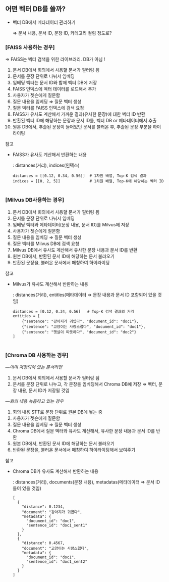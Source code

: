 ## 어떤 벡터 DB를 쓸까?

- 벡터 DB에서 메타데이터 관리하기
    
    ⇒ 문서 내용, 문서 ID, 문장 ID, 카테고리 컬럼 정도로?
    

### **[FAISS 사용하는 경우]**

⇒ FAISS는 벡터 검색을 위한 라이브러리. DB가 아님 !

1. 문서 DB에서 회의에서 사용할 문서가 필터링 됨
2. 문서를 문장 단위로 나눠서 임베딩
3. 임베딩 벡터는 문서 ID와 함께 벡터 DB에 저장
4. FAISS 인덱스에 벡터 데이터를 로드해서 추가
5. 사용자가 젯슨에게 질문함
6. 질문 내용을 임베딩 ⇒ 질문 벡터 생성
7. 질문 벡터를 FAISS 인덱스에 검색 요청
8. FAISS가 유사도 계산해서 가까운 결과(유사한 문장)에 대한 벡터 ID 반환
9. 반환된 벡터 ID에 해당하는 문장과 문서 ID를, 벡터 DB or 메타데이터에서 추출
10. 원본 DB에서, 추출된 문장이 들어있던 문서를 불러온 후, 추출된 문장 부분을 하이라이팅

참고

- FAISS가 유사도 계산해서 반환하는 내용
    
    : distances(거리), indices(인덱스)
    
    ```
    distances = [[0.12, 0.34, 0.56]]  # 1차원 배열, Top-K 검색 결과
    indices = [[0, 2, 5]]             # 1차원 배열, Top-K에 해당하는 벡터 ID
    ```

#

### **[Milvus DB사용하는 경우]**

1. 문서 DB에서 회의에서 사용할 문서가 필터링 됨
2. 문서를 문장 단위로 나눠서 임베딩
3. 임베딩 벡터와 메타데이터(문장 내용, 문서 ID)를 Milvus에 저장
4. 사용자가 젯슨에게 질문함
5. 질문 내용을 임베딩 ⇒ 질문 벡터 생성
6. 질문 벡터를 Milvus DB에 검색 요청
7. Milvus DB에서 유사도 계산해서 유사한 문장 내용과 문서 ID를 반환
8. 원본 DB에서, 반환된 문서 ID에 해당하는 문서 불러오기
9. 반환된 문장을, 불러온 문서에서 매칭하여 하이라이팅

참고

- Milvus가 유사도 계산해서 반환하는 내용
    
    : distances(거리), entitles(메타데이터 ⇒ 문장 내용과 문서 ID 포함되어 있을 것임)
    
    ```
    distances = [0.12, 0.34, 0.56]   # Top-K 검색 결과의 거리
    entities = [
        {"sentence": "강아지가 귀엽다", "document_id": "doc1"},
        {"sentence": "고양이는 사랑스럽다", "document_id": "doc1"},
        {"sentence": "햇살이 따뜻하다", "document_id": "doc2"}
    ]
    ```
#

### **[Chroma DB 사용하는 경우]**

*—이미 저장되어 있는 문서라면*

1. 문서 DB에서 회의에서 사용할 문서가 필터링 됨
2. 문서를 문장 단위로 나누고, 각 문장을 임베딩해서 Chroma DB에 저장 ⇒ 벡터, 문장 내용, 문서 ID가 저장될 것임

*—회의 내용 녹음하고 있는 경우*

1. 회의 내용 STT로 문장 단위로 원본 DB에 쌓는 중
2. 사용자가 젯슨에게 질문함
3. 질문 내용을 임베딩 ⇒ 질문 벡터 생성
4. Chroma DB에서 질문 벡터와 유사도 계산해서, 유사한 문장 내용과 문서 ID를 반환
5. 원본 DB에서, 반환된 문서 ID에 해당하는 문서 불러오기
6. 반환된 문장을, 불러온 문서에서 매칭하여 하이라이팅해서 보여주기

참고

- Chroma DB가 유사도 계산해서 반환하는 내용
    
    : distances(거리), documents(문장 내용), metadatas(메타데이터 ⇒ 문서 ID 들어 있을 것임)
    
    ```
    [
      {
        "distance": 0.1234,
        "document": "강아지가 귀엽다",
        "metadata": {
          "document_id": "doc1",
          "sentence_id": "doc1_sent1"
        }
      },
      {
        "distance": 0.4567,
        "document": "고양이는 사랑스럽다",
        "metadata": {
          "document_id": "doc1",
          "sentence_id": "doc1_sent2"
        }
      }
    ]
    
    ```